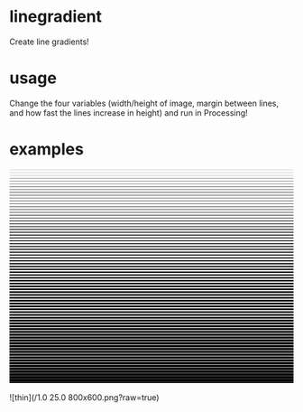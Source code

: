 # linegradient
Create line gradients!

# usage
Change the four variables (width/height of image, margin between lines, and how fast the lines increase in height) and run in Processing! 

# examples
![thicc](0.1%208.0%20800x600.png?raw=true)

![thin](/1.0 25.0 800x600.png?raw=true)
